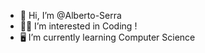 - 👋 Hi, I’m @Alberto-Serra 
- 👨‍💻 I’m interested in Coding !
- 🖥️ I’m currently learning Computer Science

<!---
Alberto-Serra/Alberto-Serra is a ✨ special ✨ repository because its `README.md` (this file) appears on your GitHub profile.
You can click the Preview link to take a look at your changes.
--->
